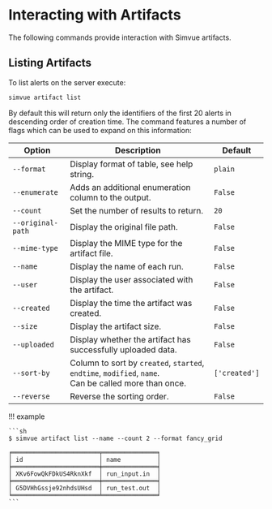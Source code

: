 # Interacting with Artifacts
The following commands provide interaction with Simvue artifacts.

## Listing Artifacts

To list alerts on the server execute:

```sh
simvue artifact list
```

By default this will return only the identifiers of the first 20 alerts in descending order of creation time. The command
features a number of flags which can be used to expand on this information:

|**Option**    |**Description**|**Default**|
|------|-----------|-------|
|`--format`|Display format of table, see help string.|`plain`|
|`--enumerate`|Adds an additional enumeration column to the output.|`False`|
|`--count`|Set the number of results to return.|`20`|
|`--original-path`|Display the original file path.|`False`|
|`--mime-type`|Display the MIME type for the artifact file.|`False`|
|`--name`|Display the name of each run.|`False`|
|`--user`|Display the user associated with the artifact.|`False`|
|`--created`|Display the time the artifact was created.|`False`|
|`--size`|Display the artifact size.|`False`|
|`--uploaded`|Display whether the artifact has successfully uploaded data.|`False`|
|`--sort-by`|Column to sort by `created`, `started`, `endtime`, `modified`, `name`.<br>Can be called more than once.|`['created']`|
|`--reverse`|Reverse the sorting order.|`False`|

!!! example

    ```sh
    $ simvue artifact list --name --count 2 --format fancy_grid
    
    ╒════════════════════════╤═══════════════╕
    │ id                     │ name          │
    ╞════════════════════════╪═══════════════╡
    │ XKv6FowQkFDkUS4RknXkf  │ run_input.in  │
    ╞════════════════════════╪═══════════════╡
    │ G5DVHhGssje92nhdsUHsd  │ run_test.out  │
    ╘════════════════════════╧═══════════════╛
    ```
